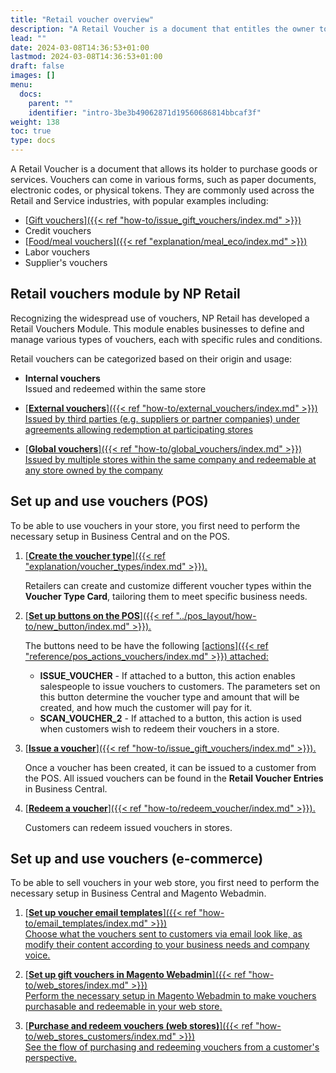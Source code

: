```yaml
---
title: "Retail voucher overview"
description: "A Retail Voucher is a document that entitles the owner to purchase goods or services."
lead: ""
date: 2024-03-08T14:36:53+01:00
lastmod: 2024-03-08T14:36:53+01:00
draft: false
images: []
menu:
  docs:
    parent: ""
    identifier: "intro-3be3b49062871d19560686814bbcaf3f"
weight: 138
toc: true
type: docs
---
```


A Retail Voucher is a document that allows its holder to purchase goods or services. Vouchers can come in various forms, such as paper documents, electronic codes, or physical tokens. They are commonly used across the Retail and Service industries, with popular examples including:

- [<ins>Gift vouchers<ins>]({{< ref "how-to/issue_gift_vouchers/index.md" >}})
- Credit vouchers
- [<ins>Food/meal vouchers<ins>]({{< ref "explanation/meal_eco/index.md" >}})
- Labor vouchers
- Supplier's vouchers

## Retail vouchers module by NP Retail

Recognizing the widespread use of vouchers, NP Retail has developed a Retail Vouchers Module. This module enables businesses to define and manage various types of vouchers, each with specific rules and conditions.

Retail vouchers can be categorized based on their origin and usage:

- **Internal vouchers**      
  Issued and redeemed within the same store

- [<ins>**External vouchers**<ins>]({{< ref "how-to/external_vouchers/index.md" >}})      
  Issued by third parties (e.g. suppliers or partner companies) under agreements allowing redemption at participating stores

- [<ins>**Global vouchers**<ins>]({{< ref "how-to/global_vouchers/index.md" >}})       
  Issued by multiple stores within the same company and redeemable at any store owned by the company

## Set up and use vouchers (POS)

To be able to use vouchers in your store, you first need to perform the necessary setup in Business Central and on the POS.

1. [<ins>**Create the voucher type**<ins>]({{< ref "explanation/voucher_types/index.md" >}}).

   Retailers can create and customize different voucher types within the **Voucher Type Card**, tailoring them to meet specific business needs.

2. [<ins>**Set up buttons on the POS**<ins>]({{< ref "../pos_layout/how-to/new_button/index.md" >}}).       
   
   The buttons need to be have the following [<ins>actions<ins>]({{< ref "reference/pos_actions_vouchers/index.md" >}}) attached:
   - **ISSUE_VOUCHER** - If attached to a button, this action enables salespeople to issue vouchers to customers. The parameters set on this button determine the voucher type and amount that will be created, and how much the customer will pay for it. 
   - **SCAN_VOUCHER_2** - If attached to a button, this action is used when customers wish to redeem their vouchers in a store.       

3. [<ins>**Issue a voucher**<ins>]({{< ref "how-to/issue_gift_vouchers/index.md" >}}).

    Once a voucher has been created, it can be issued to a customer from the POS. All issued vouchers can be found in the **Retail Voucher Entries** in Business Central.

4. [<ins>**Redeem a voucher**<ins>]({{< ref "how-to/redeem_voucher/index.md" >}}).       
   
   Customers can redeem issued vouchers in stores.

## Set up and use vouchers (e-commerce)

To be able to sell vouchers in your web store, you first need to perform the necessary setup in Business Central and Magento Webadmin.

1. [<ins>**Set up voucher email templates**<ins>]({{< ref "how-to/email_templates/index.md" >}})       
   Choose what the vouchers sent to customers via email look like, as modify their content according to your business needs and company voice.  

2. [<ins>**Set up gift vouchers in Magento Webadmin**<ins>]({{< ref "how-to/web_stores/index.md" >}})       
   Perform the necessary setup in Magento Webadmin to make vouchers purchasable and redeemable in your web store. 

3. [<ins>**Purchase and redeem vouchers (web stores)**<ins>]({{< ref "how-to/web_stores_customers/index.md" >}})       
   See the flow of purchasing and redeeming vouchers from a customer's perspective.